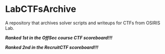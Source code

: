 # LabCTFsArchive
A repository that archives solver scripts and writeups for CTFs from OSIRIS Lab.

**_Ranked 1st in the OffSec course CTF scoreboard!!!_**

**_Ranked 2nd in the RecruitCTF scoreboard!!!_**
